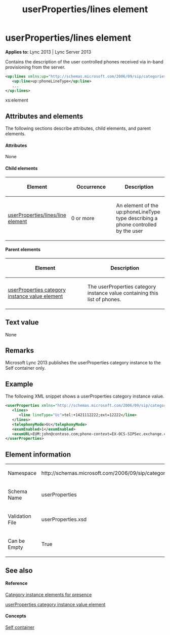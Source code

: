 ﻿---
title: userProperties/lines element
TOCTitle: userProperties/lines element
ms:assetid: 4489d5ee-7ac3-4851-9ec4-06d62b3e6fc8
ms:mtpsurl: https://msdn.microsoft.com/en-us/library/Dn438970(v=office.15)
ms:contentKeyID: 57094015
ms.date: 07/24/2014
mtps_version: v=office.15
dev_langs:
- xml
---

# userProperties/lines element


**Applies to:** Lync 2013 | Lync Server 2013

Contains the description of the user controlled phones received via in-band provisioning from the server.

```xml
<up:lines xmlns:up="http://schemas.microsoft.com/2006/09/sip/categories" >
   <up:line>up:phoneLineType</up:line>
   ...
</up:lines>
```

xs:element

## Attributes and elements

The following sections describe attributes, child elements, and parent elements.

#### Attributes

None

#### Child elements

<table>
<colgroup>
<col style="width: 33%" />
<col style="width: 33%" />
<col style="width: 33%" />
</colgroup>
<thead>
<tr class="header">
<th><p>Element</p></th>
<th><p>Occurrence</p></th>
<th><p>Description</p></th>
</tr>
</thead>
<tbody>
<tr class="odd">
<td><p><a href="userproperties-lines-line-element.md">userProperties/lines/line element</a></p></td>
<td><p>0 or more</p></td>
<td><p>An element of the up:phoneLineType type describing a phone controlled by the user</p></td>
</tr>
</tbody>
</table>


#### Parent elements

<table>
<colgroup>
<col style="width: 50%" />
<col style="width: 50%" />
</colgroup>
<thead>
<tr class="header">
<th><p>Element</p></th>
<th><p>Description</p></th>
</tr>
</thead>
<tbody>
<tr class="odd">
<td><p><a href="userproperties-category-instance-value-element.md">userProperties category instance value element</a></p></td>
<td><p>The userProperties category instance value containing this list of phones.</p></td>
</tr>
</tbody>
</table>


## Text value

None

## Remarks

Microsoft Lync 2013 publishes the userProperties category instance to the Self container only.

## Example

The following XML snippet shows a userProperties category instance value.

```xml
<userProperties xmlns="http://schemas.microsoft.com/2006/09/sip/categories">
   <lines>
      <line lineType="Uc">tel:+1421112222;ext=12222</line>
   </lines>
   <telephonyMode>Uc</telephonyMode>
   <exumEnabled>1</exumEnabled>
   <exumURL>EUM:john@contoso.com;phone-context=EX-OCS-SIPSec.exchange.contoso.com</exumURL>
</userProperties>
```

## Element information

<table>
<colgroup>
<col style="width: 50%" />
<col style="width: 50%" />
</colgroup>
<tbody>
<tr class="odd">
<td><p>Namespace</p></td>
<td><p>http://schemas.microsoft.com/2006/09/sip/categories</p></td>
</tr>
<tr class="even">
<td><p>Schema Name</p></td>
<td><p>userProperties</p></td>
</tr>
<tr class="odd">
<td><p>Validation File</p></td>
<td><p>userProperties.xsd</p></td>
</tr>
<tr class="even">
<td><p>Can be Empty</p></td>
<td><p>True</p></td>
</tr>
</tbody>
</table>


## See also

#### Reference

[Category instance elements for presence](category-instance-elements-for-presence.md)

[userProperties category instance value element](userproperties-category-instance-value-element.md)

#### Concepts

[Self container](self-container.md)

